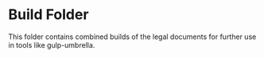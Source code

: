 # Build Folder
This folder contains combined builds of the legal documents for further use in tools like gulp-umbrella.
